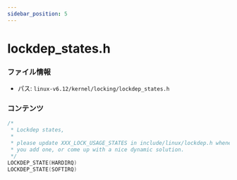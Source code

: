 ```yaml
---
sidebar_position: 5
---
```

# lockdep_states.h

### ファイル情報

- パス: `linux-v6.12/kernel/locking/lockdep_states.h`

### コンテンツ

```h
/*
 * Lockdep states,
 *
 * please update XXX_LOCK_USAGE_STATES in include/linux/lockdep.h whenever
 * you add one, or come up with a nice dynamic solution.
 */
LOCKDEP_STATE(HARDIRQ)
LOCKDEP_STATE(SOFTIRQ)

```
